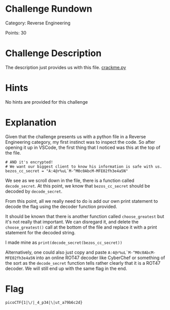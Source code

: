 # Challenge Rundown #
Category: Reverse Engineering

Points: 30

# Challenge Description #
The description just provides us with this file. [crackme.py](https://github.com/Justin-Prasad/CTF-Write-Ups/blob/main/PicoGym/Reverse%20Engineering/crackme-py/crackme.py)

# Hints #
No hints are provided for this challenge

# Explanation #
Given that the challenge presents us with a python file in a Reverse Engineering category, my first instinct was to inspect the code. So after opening it up in VSCode, the first thing that I noticed was this at the top of the file.

``` # Hiding this really important number in an obscure piece of code is brilliant!
# AND it's encrypted!
# We want our biggest client to know his information is safe with us.
bezos_cc_secret = "A:4@r%uL`M-^M0c0AbcM-MFE02fh3e4a5N" 
```
We see as we scroll down in the file, there is a function called ```decode_secret```. At this point, we know that ```bezos_cc_secret``` should be decoded by ```decode_secret```.

From this point, all we really need to do is add our own print statement to decode the flag using the decoder function provided. 

It should be known that there is another function called ```choose_greatest``` but it's not really that important. We can disregard it, and delete the ```choose_greatest()``` call at the bottom of the file and replace it with a print statement for the decoded string. 

I made mine as ```print(decode_secret(bezos_cc_secret))```

Alternatively, one could also just copy and paste ```A:4@r%uL`M-^M0c0AbcM-MFE02fh3e4a5N``` into an online ROT47 decoder like CyberChef or something of the sort as the ```decode_secret``` function tells rather clearly that it is a ROT47 decoder. We will still end up with the same flag in the end. 

# Flag #
```picoCTF{1|\/|_4_p34|\|ut_a79b6c2d}```


